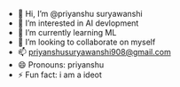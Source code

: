 - 👋 Hi, I’m @priyanshu suryawanshi
- 👀 I’m interested in AI devlopment
- 🌱 I’m currently learning ML
- 💞️ I’m looking to collaborate on myself
- 📫 priyanshusuryawanshi908@gmail.com
- 😄 Pronouns: priyanshu
- ⚡ Fun fact: i am a ideot

<!---
priyanshu1344/priyanshu1344 is a ✨ special ✨ repository because its `README.md` (this file) appears on your GitHub profile.
You can click the Preview link to take a look at your changes.
--->
